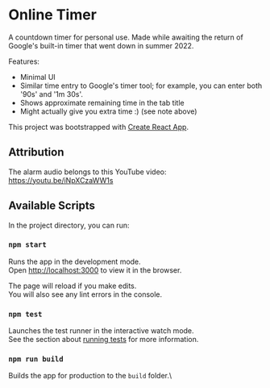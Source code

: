 # Online Timer

A countdown timer for personal use. Made while awaiting the return of Google's built-in timer that went down in summer 2022.

Features:
- Minimal UI
- Similar time entry to Google's timer tool; for example, you can enter both '90s' and '1m 30s'.
- Shows approximate remaining time in the tab title
- Might actually give you extra time :) (see note above)

This project was bootstrapped with [Create React App](https://github.com/facebook/create-react-app).

## Attribution
The alarm audio belongs to this YouTube video: https://youtu.be/iNpXCzaWW1s

## Available Scripts

In the project directory, you can run:

### `npm start`

Runs the app in the development mode.\
Open [http://localhost:3000](http://localhost:3000) to view it in the browser.

The page will reload if you make edits.\
You will also see any lint errors in the console.

### `npm test`

Launches the test runner in the interactive watch mode.\
See the section about [running tests](https://facebook.github.io/create-react-app/docs/running-tests) for more information.

### `npm run build`

Builds the app for production to the `build` folder.\
